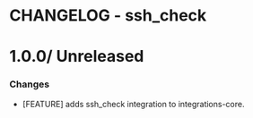 # CHANGELOG - ssh_check

1.0.0/ Unreleased
==================

### Changes

* [FEATURE] adds ssh_check integration to integrations-core.

